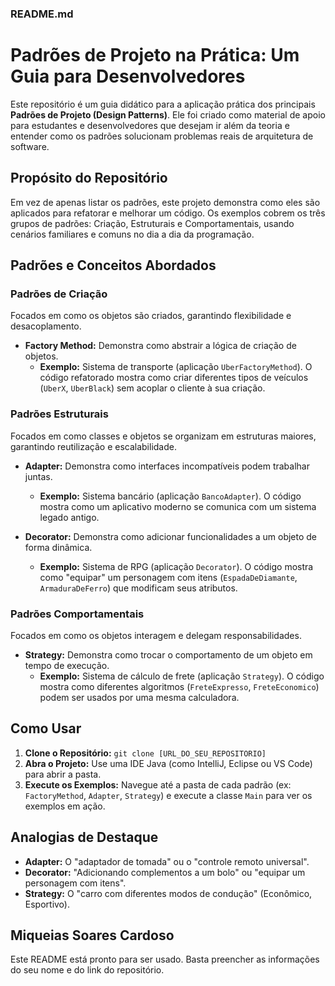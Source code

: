 

### **README.md**

# **Padrões de Projeto na Prática: Um Guia para Desenvolvedores**

Este repositório é um guia didático para a aplicação prática dos principais **Padrões de Projeto (Design Patterns)**. Ele foi criado como material de apoio para estudantes e desenvolvedores que desejam ir além da teoria e entender como os padrões solucionam problemas reais de arquitetura de software.

## **Propósito do Repositório**

Em vez de apenas listar os padrões, este projeto demonstra como eles são aplicados para refatorar e melhorar um código. Os exemplos cobrem os três grupos de padrões: Criação, Estruturais e Comportamentais, usando cenários familiares e comuns no dia a dia da programação.

## **Padrões e Conceitos Abordados**

### **Padrões de Criação**

Focados em como os objetos são criados, garantindo flexibilidade e desacoplamento.

- **Factory Method:** Demonstra como abstrair a lógica de criação de objetos.
    - **Exemplo:** Sistema de transporte (aplicação `UberFactoryMethod`). O código refatorado mostra como criar diferentes tipos de veículos (`UberX`, `UberBlack`) sem acoplar o cliente à sua criação.

### **Padrões Estruturais**

Focados em como classes e objetos se organizam em estruturas maiores, garantindo reutilização e escalabilidade.

- **Adapter:** Demonstra como interfaces incompatíveis podem trabalhar juntas.
    - **Exemplo:** Sistema bancário (aplicação `BancoAdapter`). O código mostra como um aplicativo moderno se comunica com um sistema legado antigo.

- **Decorator:** Demonstra como adicionar funcionalidades a um objeto de forma dinâmica.
    - **Exemplo:** Sistema de RPG (aplicação `Decorator`). O código mostra como "equipar" um personagem com itens (`EspadaDeDiamante`, `ArmaduraDeFerro`) que modificam seus atributos.

### **Padrões Comportamentais**

Focados em como os objetos interagem e delegam responsabilidades.

- **Strategy:** Demonstra como trocar o comportamento de um objeto em tempo de execução.
    - **Exemplo:** Sistema de cálculo de frete (aplicação `Strategy`). O código mostra como diferentes algoritmos (`FreteExpresso`, `FreteEconomico`) podem ser usados por uma mesma calculadora.

## **Como Usar**

1.  **Clone o Repositório:**
    `git clone [URL_DO_SEU_REPOSITORIO]`
2.  **Abra o Projeto:** Use uma IDE Java (como IntelliJ, Eclipse ou VS Code) para abrir a pasta.
3.  **Execute os Exemplos:** Navegue até a pasta de cada padrão (ex: `FactoryMethod`, `Adapter`, `Strategy`) e execute a classe `Main` para ver os exemplos em ação.

## **Analogias de Destaque**

* **Adapter:** O "adaptador de tomada" ou o "controle remoto universal".
* **Decorator:** "Adicionando complementos a um bolo" ou "equipar um personagem com itens".
* **Strategy:** O "carro com diferentes modos de condução" (Econômico, Esportivo).

## **Miqueias Soares Cardoso**



Este README está pronto para ser usado. Basta preencher as informações do seu nome e do link do repositório.
